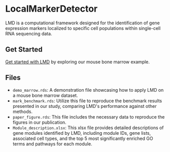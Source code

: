 # LocalMarkerDetector

LMD is a computational framework designed for the identification of gene expression markers localized to specific cell populations within single-cell RNA sequencing data.

## Get Started

[Get started with LMD](https://github.com/KlugerLab/LocalMarkerDetector/blob/main/Demo_marrow_facs.Rmd) by exploring our mouse bone marrow example.

## Files

- `demo_marrow.rds`: A demonstration file showcasing how to apply LMD on a mouse bone marrow dataset.
- `mark_benchmark.rds`: Utilize this file to reproduce the benchmark results presented in our study, comparing LMD's performance against other methods.
- `paper_figure.rds`: This file includes the necessary data to reproduce the figures in our publication.
- `Module_description.xlsx`: This xlsx file provides detailed descriptions of gene modules identified by LMD, including module IDs, gene lists, associated cell types, and the top 5 most significantly enriched GO terms and pathways for each module.

